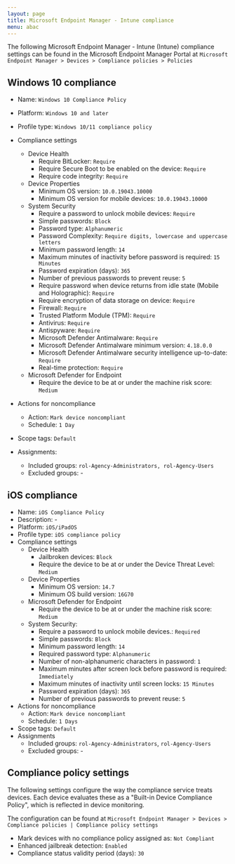 ```yaml
---
layout: page
title: Microsoft Endpoint Manager - Intune compliance
menu: abac
---
```


The following Microsoft Endpoint Manager - Intune (Intune) compliance settings can be found in the Microsoft Endpoint Manager Portal at `Microsoft Endpoint Manager > Devices > Compliance policies > Policies`

## Windows 10 compliance

* Name: `Windows 10 Compliance Policy`
* Platform: `Windows 10 and later`
* Profile type: `Windows 10/11 compliance policy`
* Compliance settings
  * Device Health
    * Require BitLocker: `Require`
    * Require Secure Boot to be enabled on the device: `Require`
    * Require code integrity: `Require`
  * Device Properties
    * Minimum OS version: `10.0.19043.10000`
    * Minimum OS version for mobile devices: `10.0.19043.10000`
  * System Security
    * Require a password to unlock mobile devices: `Require`
    * Simple passwords: `Block`
    * Password type: `Alphanumeric`
    * Password Complexity: `Require digits, lowercase and uppercase letters`
    * Minimum password length: `14`
    * Maximum minutes of inactivity before password is required: `15 Minutes`
    * Password expiration (days): `365`
    * Number of previous passwords to prevent reuse: `5`
    * Require password when device returns from idle state (Mobile and Holographic): `Require`
    * Require encryption of data storage on device: `Require`
    * Firewall: `Require`
    * Trusted Platform Module (TPM): `Require`
    * Antivirus: `Require`
    * Antispyware: `Require`
    * Microsoft Defender Antimalware: `Require`
    * Microsoft Defender Antimalware minimum version: `4.18.0.0`
    * Microsoft Defender Antimalware security intelligence up-to-date: `Require`
    * Real-time protection: `Require`
  * Microsoft Defender for Endpoint
    * Require the device to be at or under the machine risk score: `Medium`

* Actions for noncompliance
  * Action: `Mark device noncompliant`
  * Schedule: `1 Day`
* Scope tags: `Default`
* Assignments: 
  * Included groups: `rol-Agency-Administrators, rol-Agency-Users`
  * Excluded groups: -

## iOS compliance

* Name: `iOS Compliance Policy`
* Description: -
* Platform: `iOS/iPadOS`
* Profile type: `iOS compliance policy`
* Compliance settings
  * Device Health
    * Jailbroken devices: `Block`
    * Require the device to be at or under the Device Threat Level: `Medium`
  * Device Properties
    * Minimum OS version: `14.7`
    * Minimum OS build version: `16G70`
  * Microsoft Defender for Endpoint
    * Require the device to be at or under the machine risk score: `Medium`
  * System Security:
    * Require a password to unlock mobile devices.: `Required`
    * Simple passwords: `Block`
    * Minimum password length: `14`
    * Required password type: `Alphanumeric`
    * Number of non-alphanumeric characters in password: `1`
    * Maximum minutes after screen lock before password is required: `Immediately`
    * Maximum minutes of inactivity until screen locks: `15 Minutes`
    * Password expiration (days): `365`
    * Number of previous passwords to prevent reuse: `5`
* Actions for noncompliance
  * Action: `Mark device noncompliant`
  * Schedule: `1 Days`
* Scope tags: `Default`
* Assignments
  * Included groups: `rol-Agency-Administrators`, `rol-Agency-Users`
  * Excluded groups: -

## Compliance policy settings

The following settings configure the way the compliance service treats devices. Each device evaluates these as a "Built-in Device Compliance Policy", which is reflected in device monitoring.

The configuration can be found at `Microsoft Endpoint Manager > Devices > Compliance policies | Compliance policy settings`

* Mark devices with no compliance policy assigned as: `Not Compliant`
* Enhanced jailbreak detection: `Enabled`
* Compliance status validity period (days): `30`